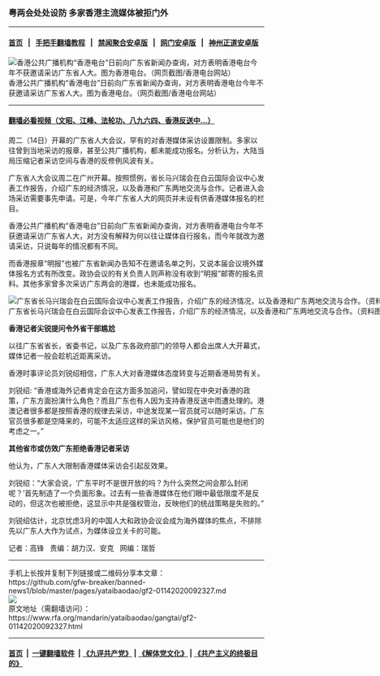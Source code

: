 ### 粤两会处处设防  多家香港主流媒体被拒门外
------------------------

#### [首页](https://github.com/gfw-breaker/banned-news1/blob/master/README.md) &nbsp;&nbsp;|&nbsp;&nbsp; [手把手翻墙教程](https://github.com/gfw-breaker/guides/wiki) &nbsp;&nbsp;|&nbsp;&nbsp; [禁闻聚合安卓版](https://github.com/gfw-breaker/bn-android) &nbsp;&nbsp;|&nbsp;&nbsp; [网门安卓版](https://github.com/oGate2/oGate) &nbsp;&nbsp;|&nbsp;&nbsp; [神州正道安卓版](https://github.com/SzzdOgate/update) 



<div id="headerimg">
 <img alt="香港公共广播机构“香港电台”日前向广东省新闻办查询，对方表明香港电台今年不获邀请采访广东省人大。图为香港电台。（网页截图/香港电台网站）" src="https://www.rfa.org/mandarin/yataibaodao/gangtai/gf2-01142020092327.html/Untitled-1.jpg/@@images/4fd65afd-4db0-4cf5-8705-284da2563a2f.jpeg" title="香港公共广播机构“香港电台”日前向广东省新闻办查询，对方表明香港电台今年不获邀请采访广东省人大。图为香港电台。（网页截图/香港电台网站）"/>
 <div id="headerimgcontents">
  <div id="headerimgcaption">
   <span>
    香港公共广播机构“香港电台”日前向广东省新闻办查询，对方表明香港电台今年不获邀请采访广东省人大。图为香港电台。（网页截图/香港电台网站）
   </span>
   <!-- zoomattribute -->
  </div>
  <!-- headerimgcaption -->
 </div>
 <!-- headerimagecontents -->
</div>

<hr/>


#### [翻墙必看视频（文昭、江峰、法轮功、八九六四、香港反送中...）](http://167.172.214.107/home.html)

<div id="storytext">
 <div>
  <div class="slot_header">
  </div>
 </div>
 <p>
 </p>
 <p>
  周二（14日）开幕的广东省人大会议，罕有的对香港媒体采访设置限制。多家以往曾到当地采访的报章，甚至公共广播机构，都未能成功报名。分析认为，大陆当局压缩记者采访空间与香港的反修例风波有关。
 </p>
 <p>
 </p>
 <p>
 </p>
 <p>
  广东省人大会议周二在广州开幕。按照惯例，省长马兴瑞会在白云国际会议中心发表工作报告，介绍广东的经济情况，以及香港和广东两地交流与合作。记者进入会场采访需要事先申请。可是，今年广东省人大的网页并未设有供香港媒体报名的栏目。
 </p>
 <p>
  香港公共广播机构“香港电台”日前向广东省新闻办查询，对方表明香港电台今年不获邀请采访广东省人大，对方没有解释为何以往让媒体自行报名，而今年就改为邀请采访，只说每年的情况都有不同。
 </p>
 <p>
  而香港报章“明报”也被广东省新闻办告知不在邀请名单之列，又说本届会议境外媒体报名方式有所改变。政协会议的有关负责人则声称没有收到“明报”邮寄的报名资料。其他多家曾多次采访广东两会的港媒，也未能成功报名。
 </p>
 <p>
 </p>
 <p>
  <div class="image-inline captioned" style="width:1500px;">
   <div style="width:1500px;">
    <img alt="广东省长马兴瑞会在白云国际会议中心发表工作报告，介绍广东的经济情况，以及香港和广东两地交流与合作。（资料图/法新社）" src="https://www.rfa.org/mandarin/yataibaodao/gangtai/gf2-01142020092327.html/000_19B7US.jpg" title="广东省长马兴瑞会在白云国际会议中心发表工作报告，介绍广东的经济情况，以及香港和广东两地交流与合作。（资料图/法新社）"/>
   </div>
   <div class="image-caption">
    <span style="width:1500px;">
     广东省长马兴瑞会在白云国际会议中心发表工作报告，介绍广东的经济情况，以及香港和广东两地交流与合作。（资料图/法新社）
    </span>
    <span class="copyright">
    </span>
   </div>
  </div>
 </p>
 <p>
  <b>
   香港记者尖锐提问令外省干部尴尬
  </b>
  <b>
  </b>
 </p>
 <p>
  以往广东省省长，省委书记，以及广东各政府部门的领导人都会出席人大开幕式，媒体记者一般会趁机近距离采访。
 </p>
 <p>
  香港时事评论员刘锐绍相信，广东人大对香港媒体态度转变与近期香港局势有关。
 </p>
 <p>
  刘锐绍: “香港或海外记者肯定会在这方面多加追问，譬如现在中央对香港的政策，广东方面扮演什么角色？而且广东也有人因为支持香港反送中而遭处理的。港澳记者很多都是按照香港的规律去采访，中途发现某一官员就可以随时采访。广东官员很多都是空降来的，可能不太适应这样的采访风格，保护官员可能也是他们的考虑之一。”
 </p>
 <p>
  <b>
   其他省市或仿效广东拒绝香港记者采访
  </b>
  <b>
  </b>
 </p>
 <p>
  他认为，广东人大限制香港媒体采访会引起反效果。
 </p>
 <p>
  刘锐绍：“大家会说，‘广东平时不是很开放的吗？为什么突然之间会那么封闭呢？’首先制造了一个负面形象。过去有一些香港媒体在他们眼中最低限度不是反动的，但这次也被拒绝，这显示中共是强权管治，反映他们的统战策略是失败的。”
 </p>
 <p>
  刘锐绍估计，北京忧虑3月的中国人大和政协会议会成为海外媒体的焦点，不排除先以广东人大作为试点，为媒体设立关卡的可能。
 </p>
 <p>
 </p>
 <p>
  记者：高锋   责编：胡力汉、安克   网编：瑞哲
 </p>
</div>

<hr/>
手机上长按并复制下列链接或二维码分享本文章：<br/>
https://github.com/gfw-breaker/banned-news1/blob/master/pages/yataibaodao/gf2-01142020092327.md <br/>
<a href='https://github.com/gfw-breaker/banned-news1/blob/master/pages/yataibaodao/gf2-01142020092327.md'><img src='https://github.com/gfw-breaker/banned-news1/blob/master/pages/yataibaodao/gf2-01142020092327.md.png'/></a> <br/>
原文地址（需翻墙访问）：https://www.rfa.org/mandarin/yataibaodao/gangtai/gf2-01142020092327.html


------------------------
#### [首页](https://github.com/gfw-breaker/banned-news1/blob/master/README.md) &nbsp;|&nbsp; [一键翻墙软件](https://github.com/gfw-breaker/nogfw/blob/master/README.md) &nbsp;| [《九评共产党》](https://github.com/gfw-breaker/9ping.md/blob/master/README.md#九评之一评共产党是什么) | [《解体党文化》](https://github.com/gfw-breaker/jtdwh.md/blob/master/README.md) | [《共产主义的终极目的》](https://github.com/gfw-breaker/gczydzjmd.md/blob/master/README.md)


<img src='http://gfw-breaker.win/banned-news/pages/yataibaodao/gf2-01142020092327.md' width='0px' height='0px'/>